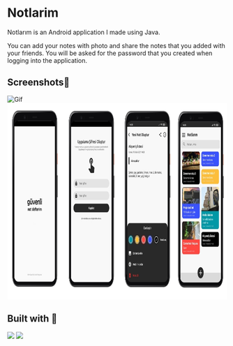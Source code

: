 # Notlarim
Notlarım is an Android application I made using Java.
<p>You can add your notes with photo and share the notes that you added with your friends. You will be asked for the password that you created when logging into the application.</p>

## Screenshots📱
<p><img height= "650" src="https://github.com/sedatbsp/Notlarim/blob/main/screenshots/gif.gif?raw=true" alt="Gif" />
<img height= "450" src="https://raw.githubusercontent.com/sedatbsp/Notlarim/main/screenshots/screens.jpg" alt="Screens" /></p>

## Built with 🚧
<code><img src="https://www.vectorlogo.zone/logos/java/java-horizontal.svg"></code>
<code><img src="https://www.vectorlogo.zone/logos/android/android-ar21.svg"></code>
